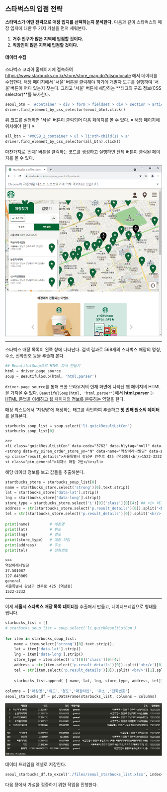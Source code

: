 ## 스타벅스의 입점 전략

**스타벅스가 어떤 전략으로 매장 입지를 선택하는지 분석한다.** 다음과 같이 스타벅스의 매장 입지에 대한 두 가지 가설을 먼저 세워본다.



1. **거주 인구가 많은 지역에 입점할 것이다.**
2. **직장인이 많은 지역에 입점할 것이다.**




#### 데이터 수집
스타벅스 코리아 홈페이지에 접속하여 https://www.starbucks.co.kr/store/store_map.do?disp=locale 에서 데이터를 수집한다. 해당 페이지에서 '서울' 버튼을 클릭해야 하기에 개발자 도구를 실행하여 '서울'버튼이 어디 있는지 찾는다. 그리고 '서울' 버튼에 해당하는 **태그의 구조 정보(CSS selector)**를 복사한다.
```python
seoul_btn = '#container > div > form > fieldset > div > section > article.find_store_cont > article > article:nth-child(4) > div.loca_step1 > div.loca_step1_cont > ul > li:nth-child(1) > a'
driver.find_element_by_css_selector(seoul_btn).click()
```
위 코드를 실행하면 '서울' 버튼이 클릭되어 다음 페이지를 볼 수 있다. ※ 해당 페이지에 위치해야 한다 ※

```python
all_btn = '#mCSB_2_container > ul > li:nth-child(1) > a'
driver.find_element_by_css_selector(all_btn).click()
```
마찬가지로 '전체' 버튼을 클릭하는 코드를 생성하고 실행하면 전체 버튼이 클릭된 페이지를 볼 수 있다.

![image-20220119112538099](assets/subject06_1/image-20220119112538099.png)

---

스타벅스 매장 목록이 왼쪽 창에 나타난다. 검색 결과로 568개의 스타벅스 매장의 명칭, 주소, 전화번호 등을 추출해 본다.

```python
## BeautifulSoup으로 HTML 파서 만들기
html = driver.page_source
soup = BeautifulSoup(html, 'html.parser')
```
`driver.page_source`를 통해 크롬 브라우저의 현재 화면에 나타난 웹 페이지의 HTML을 가져올 수 있다. `BeautifulSoup(html, 'html.parser')`에서 **html.parser** 는 <u>HTML 문법을 이해하고 웹 페이지의 정보를 분류하는 역할</u>을 한다.

매장 리스트에서 '지점명'에 해당하는 태그를 확인하여 추출하고 **첫 번째 원소의 데이터**를 살펴본다.
```python
starbucks_soup_list = soup.select('li.quickResultLstCon')
starbucks_soup_list[0]
```
```tex
>>>
<li class="quickResultLstCon" data-code="3762" data-hlytag="null" data-index="0" data-lat="37.501087" data-long="127.043069" data-name="역삼아레나빌딩" data-storecd="1509" style="background:#fff">
<strong data-my_siren_order_store_yn="N" data-name="역삼아레나빌딩" data-store="1509" data-yn="N">역삼아레나빌딩  </strong>
<p class="result_details">서울특별시 강남구 언주로 425 (역삼동)<br/>1522-3232</p>
<i class="pin_general">리저브 매장 2번</i></li>
```
해당 데이터 정보를 보고 값들을 추출해본다.

```python
startbucks_store = starbucks_soup_list[0]
name = startbucks_store.select('strong')[0].text.strip()
lat = startbucks_store['data-lat'].strip()
lng = startbucks_store['data-long'].strip()
store_type = startbucks_store.select('i')[0]['class'][0][4:] ## <i> 태그의 class 값인 'pin_general'의 'general' 부분만 변수에 저장함.
address = str(startbucks_store.select('p.result_details')[0]).split('<br/>')[0].split('>')[1]
tel = str(startbucks_store.select('p.result_details')[0]).split('<br/>')[1].split('<')[0]

print(name)         # 매장명
print(lat)          # 위도
print(lng)          # 경도
print(store_type)   # 매장 타입
print(address)      # 주소
print(tel)          # 전화번호
```

```tex
>>>
역삼아레나빌딩
37.501087
127.043069
general
서울특별시 강남구 언주로 425 (역삼동)
1522-3232
```

---



이제 **서울시 스타벅스 매장 목록 데이터**를 추출해서 만들고, 데이터프레임으로 형태를 짭니다.

```python
starbucks_list = []
# starbucks_soup_list = soup.select('li.quickResultLstCon')

for item in starbucks_soup_list:
    name = item.select('strong')[0].text.strip();
    lat = item['data-lat'].strip()
    lng = item['data-long'].strip()
    store_type = item.select('i')[0]['class'][0][4:]
    address = str(item.select('p.result_details')[0]).split('<br/>')[0].split('>')[1]
    tel = str(item.select('p.result_details')[0]).split('<br/>')[1].split('<')[0]
    
    starbucks_list.append( [ name, lat, lng, store_type, address, tel])

columns = ['매장명','위도','경도','매장타입', '주소','전화번호']
seoul_starbucks_df = pd.DataFrame(starbucks_list, columns = columns)
```

![image-20220119114247455](assets/subject06_1/image-20220119114247455.png)

데이터 프레임을 엑셀로 저장한다.

```python
seoul_starbucks_df.to_excel('./files/seoul_starbucks_list.xlsx', index=False)
```



다음 장에서 가설을 검증하기 위한 작업을 진행한다.
